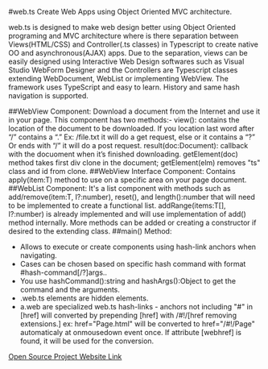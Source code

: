 #web.ts
Create Web Apps using Object Oriented MVC architecture.

web.ts is designed to make web design better using Object Oriented programing and MVC architecture where is there separation between Views(HTML/CSS) and Controller(.ts classes) in Typescript to create native OO and asynchronous(AJAX) apps. 
Due to the separation, views can be easily designed using Interactive Web Design softwares such as Visual Studio WebForm Designer and the Controllers are Typescript classes extending WebDocument, WebList or implementing WebView. The framework uses TypeScript and easy to learn.
History and same hash navigation is supported.

##WebView Component:
Download a document from the Internet and use it in your page. 
This component has two methods:-
view(): contains the location of the document to be downloaded. If you location last word after “/” contains a “.” Ex: /file.txt it will do a get request, else or it contains a “?” Or ends with “/” it will do a post request.
result(doc:Document): callback with the docuoment when it’s finished downloading.
getElement(doc) method takes first div clone in the document; getElement(elm) removes "ts" class and id from clone.
##WebView<T> Interface Component:
Contains apply(item:T) method to use on a specific area on your page document.
##WebList<T> Component:
It's a list component with methods such as add/remove(item:T, I?:number), reset(), and length():number that will need to be implemented to create a functional list. addRange(items:T[], I?:number) is already implemented and will use implementation of add() method internally. More methods can be added or creating a constructor if desired to the extending class.
##main() Method:
* Allows to execute or create components using hash-link anchors when navigating. 
* Cases can be chosen based on specific hash command with format #hash-command[/?]args..
* You use hashCommand():string and hashArgs():Object to get the command and the arguments.
* .web.ts elements are hidden elements.
* a.web are specialized web.ts hash-links - anchors not including "#" in [href] will converted by prepending [href] with /#!/[href removing extensions.] ex: href="Page.html" will be converted to href="/#!/Page" automaticaly at onmousedown event once. If attribute [webhref] is found, it will be used for the conversion.

[Open Source Project Website Link](https://github.com/medozs/web.ts)
